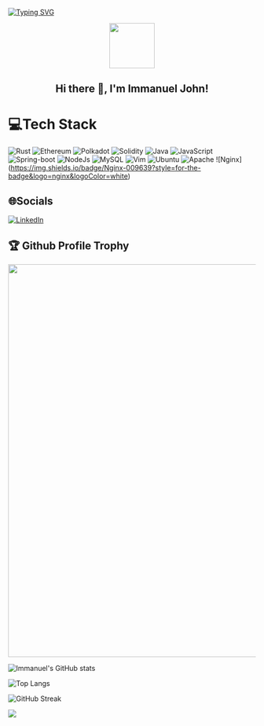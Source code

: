 [![Typing SVG](https://readme-typing-svg.herokuapp.com?multiline=true&width=500&lines=Rust/Blockchain+developer.++++++++++)](https://git.io/typing-svg)

<p align="center">
  <img width="92" src="https://raw.githubusercontent.com/shinokada/shinokada/master/assets/mkdir.png" />
</p>  
<h2 align="center">Hi there 👋, I'm Immanuel John!</h2>

# 💻Tech Stack
![Rust](https://img.shields.io/badge/rust-%23000000.svg?style=for-the-badge&logo=rust&logoColor=white) ![Ethereum](https://img.shields.io/badge/Ethereum-3C3C3D?style=for-the-badge&logo=Ethereum&logoColor=white) ![Polkadot](https://img.shields.io/badge/polkadot-E6007A?style=for-the-badge&logo=polkadot&logoColor=000) ![Solidity](https://img.shields.io/badge/Solidity-e6e6e6?style=for-the-badge&logo=solidity&logoColor=black) ![Java](https://img.shields.io/badge/Java-ED8B00?style=for-the-badge&logo=java&logoColor=white) ![JavaScript](https://img.shields.io/badge/javascript-%23323330.svg?style=for-the-badge&logo=javascript&logoColor=%23F7DF1E) ![Spring-boot](https://img.shields.io/badge/Spring_Boot-F2F4F9?style=for-the-badge&logo=spring-boot) ![NodeJs](https://img.shields.io/badge/Node.js-339933?style=for-the-badge&logo=nodedotjs&logoColor=white) ![MySQL](https://img.shields.io/badge/mysql-%2300f.svg?style=for-the-badge&logo=mysql&logoColor=white) ![Vim](https://img.shields.io/badge/VIM-%2311AB00.svg?&style=for-the-badge&logo=vim&logoColor=white) ![Ubuntu](https://img.shields.io/badge/Ubuntu-E95420?style=for-the-badge&logo=ubuntu&logoColor=white) ![Apache](https://img.shields.io/badge/Apache-D22128?style=for-the-badge&logo=Apache&logoColor=white) ![Nginx] (https://img.shields.io/badge/Nginx-009639?style=for-the-badge&logo=nginx&logoColor=white) 


## 🌐Socials
[![LinkedIn](https://img.shields.io/badge/LinkedIn-%230077B5.svg?logo=linkedin&logoColor=white)](https://www.linkedin.com/in/immanueljohnprofile/)  

<h2>🏆 Github Profile Trophy</h2>
<img width=800 src="https://github-profile-trophy.vercel.app/?username=Immanuel-john&column=9&theme=gruvbox&no-frame=true"/>

![Immanuel's GitHub stats](https://github-readme-stats.vercel.app/api?username=Immanuel-john&show_icons=true&theme=tokyonight)


![Top Langs](https://github-readme-stats.vercel.app/api/top-langs/?username=Immanuel-john&layout=compact)

![GitHub Streak](https://github-readme-streak-stats.herokuapp.com?user=Immanuel-john&theme=neon-palenight&hide_border=true)


![](https://komarev.com/ghpvc/?username=Immanuel-john)
